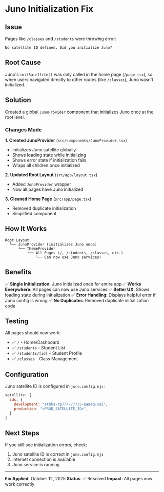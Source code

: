 # Juno Initialization Fix

## Issue
Pages like `/classes` and `/students` were throwing error:
```
No satellite ID defined. Did you initialize Juno?
```

## Root Cause
Juno's `initSatellite()` was only called in the home page (`/page.tsx`), so when users navigated directly to other routes (like `/classes`), Juno wasn't initialized.

## Solution

Created a global `JunoProvider` component that initializes Juno once at the root level.

### Changes Made

**1. Created JunoProvider** (`src/components/JunoProvider.tsx`)
- Initializes Juno satellite globally
- Shows loading state while initializing
- Shows error state if initialization fails
- Wraps all children once initialized

**2. Updated Root Layout** (`src/app/layout.tsx`)
- Added `JunoProvider` wrapper
- Now all pages have Juno initialized

**3. Cleaned Home Page** (`src/app/page.tsx`)
- Removed duplicate initialization
- Simplified component

## How It Works

```
Root Layout
  └── JunoProvider (initializes Juno once)
      └── ThemeProvider
          └── All Pages (/, /students, /classes, etc.)
              └── Can now use Juno services!
```

## Benefits

✅ **Single Initialization**: Juno initialized once for entire app
✅ **Works Everywhere**: All pages can now use Juno services
✅ **Better UX**: Shows loading state during initialization
✅ **Error Handling**: Displays helpful error if Juno config is wrong
✅ **No Duplicates**: Removed duplicate initialization code

## Testing

All pages should now work:
- ✅ `/` - Home/Dashboard
- ✅ `/students` - Student List
- ✅ `/students/[id]` - Student Profile
- ✅ `/classes` - Class Management

## Configuration

Juno satellite ID is configured in `juno.config.mjs`:
```javascript
satellite: {
  ids: {
    development: "atbka-rp777-77775-aaaaq-cai",
    production: "<PROD_SATELLITE_ID>",
  }
}
```

## Next Steps

If you still see initialization errors, check:
1. Juno satellite ID is correct in `juno.config.mjs`
2. Internet connection is available
3. Juno service is running

---

**Fix Applied**: October 12, 2025
**Status**: ✅ Resolved
**Impact**: All pages now work correctly
